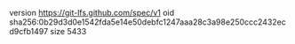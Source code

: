 version https://git-lfs.github.com/spec/v1
oid sha256:0b29d3d0e1542fda5e14e50debfc1247aaa28c3a98e250ccc2432ecd9cfb1497
size 5433
